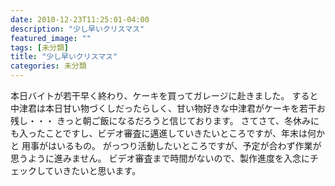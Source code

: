 ```yaml
---
date: 2010-12-23T11:25:01-04:00
description: "少し早いクリスマス"
featured_image: ""
tags: [未分類]
title: "少し早いクリスマス"
categories: 未分類
---
```


本日バイトが若干早く終わり、ケーキを買ってガレージに赴きました。
すると中津君は本日甘い物づくしだったらしく、甘い物好きな中津君がケーキを若干お残し・・・
きっと朝ご飯になるだろうと信じております。
さてさて、冬休みにも入ったことですし、ビデオ審査に邁進していきたいところですが、年末は何かと 用事がはいるもの。
がっつり活動したいところですが、予定が合わず作業が思うように進みません。
ビデオ審査まで時間がないので、製作進度を入念にチェックしていきたいと思います。
